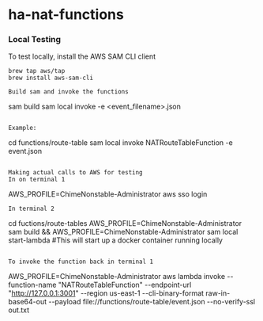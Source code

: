 # ha-nat-functions

### Local Testing

To test locally, install the AWS SAM CLI client
```
brew tap aws/tap
brew install aws-sam-cli
```

```
Build sam and invoke the functions
```
sam build
sam local invoke <FUNCTION NAME> -e <event_filename>.json
```

Example: 

```
cd functions/route-table
sam local invoke NATRouteTableFunction -e event.json
```

Making actual calls to AWS for testing
In on terminal 1
```
AWS_PROFILE=ChimeNonstable-Administrator aws sso login
```
In terminal 2
```
cd fuctions/route-tables
AWS_PROFILE=ChimeNonstable-Administrator sam build && AWS_PROFILE=ChimeNonstable-Administrator sam local start-lambda #This will start up a docker container running locally
```

To invoke the function back in terminal 1
```
AWS_PROFILE=ChimeNonstable-Administrator aws lambda invoke --function-name "NATRouteTableFunction" --endpoint-url "http://127.0.0.1:3001" --region us-east-1 --cli-binary-format raw-in-base64-out --payload file://functions/route-table/event.json --no-verify-ssl out.txt
```
